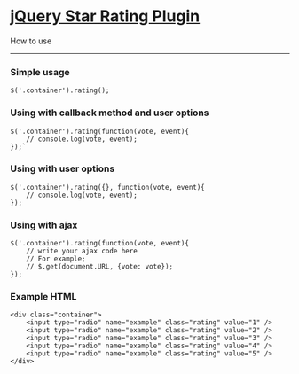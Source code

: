 [jQuery Star Rating Plugin](http://irfandurmus.dev/projects/jquery-star-rating-plugin/) 
======================================================================================

How to use 
_________


### Simple usage

	$('.container').rating();


### Using with callback method and user options

	$('.container').rating(function(vote, event){
		// console.log(vote, event);
	});`


### Using with user options

	$('.container').rating({}, function(vote, event){
		// console.log(vote, event);
	});


### Using with ajax

	$('.container').rating(function(vote, event){
		// write your ajax code here
		// For example;
		// $.get(document.URL, {vote: vote});
	});

### Example HTML
	<div class="container">
		<input type="radio" name="example" class="rating" value="1" />
		<input type="radio" name="example" class="rating" value="2" />
		<input type="radio" name="example" class="rating" value="3" />
		<input type="radio" name="example" class="rating" value="4" />
		<input type="radio" name="example" class="rating" value="5" />
	</div>

